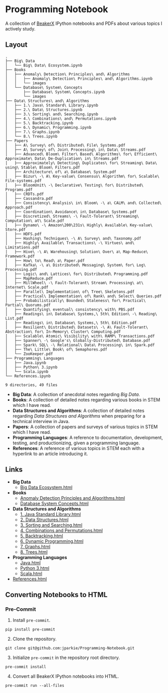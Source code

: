 # Programming Notebook

A collection of [BeakerX](http://beakerx.com/) IPython notebooks and PDFs about various topics I actively study.

## Layout

```
.
├── Big\ Data
│   └── Big\ Data\ Ecosystem.ipynb
├── Books
│   ├── Anomaly\ Detection\ Principles\ and\ Algorithms
│   │   ├── Anomaly\ Detection\ Principles\ and\ Algorithms.ipynb
│   │   └── images
│   └── Database\ System\ Concepts
│       ├── Database\ System\ Concepts.ipynb
│       └── images
├── Data\ Structures\ and\ Algorithms
│   ├── 1.\ Java\ Standard\ Library.ipynb
│   ├── 2.\ Data\ Structures.ipynb
│   ├── 3.\ Sorting\ and\ Searching.ipynb
│   ├── 4.\ Combinations\ and\ Permutations.ipynb
│   ├── 5.\ Backtracking.ipynb
│   ├── 6.\ Dynamic\ Programming.ipynb
│   ├── 7.\ Graphs.ipynb
│   └── 8.\ Trees.ipynb
├── Papers
│   ├── A\ Survey\ of\ Distributed\ File\ Systems.pdf
│   ├── A\ Survey\ of\ Join\ Processing\ in\ Data\ Streams.pdf
│   ├── Advanced\ Bloom\ Filter\ Based\ Algorithms\ for\ Efficient\ Approximate\ Data\ De-Duplication\ in\ Streams.pdf
│   ├── Approximately\ Detecting\ Duplicates\ for\ Streaming\ Data\ using\ Stable\ Bloom\ Filters.pdf
│   ├── Architecture\ of\ a\ Database\ System.pdf
│   ├── Bizur\ -\ A\ Key-value\ Consensus\ Algorithm\ for\ Scalable\ File-systems.pdf
│   ├── BloomUnit\ -\ Declarative\ Testing\ for\ Distributed\ Programs.pdf
│   ├── CRDTs.pdf
│   ├── Cassandra.pdf
│   ├── Consistency\ Analysis\ in\ Bloom\ -\ a\ CALM\ and\ Collected\ Approach.pdf
│   ├── Coordination\ Avoidance\ in\ Database\ Systems.pdf
│   ├── Discretized\ Streams\ -\ Fault-Tolerant\ Streaming\ Computation\ at\ Scale.pdf
│   ├── Dynamo\ -\ Amazon\200\231s\ Highly\ Available\ Key-value\ Store.pdf
│   ├── HDFS.pdf
│   ├── Hashing\ Techniques\ -\ A\ Survey\ and\ Taxonomy.pdf
│   ├── Highly\ Available\ Transactions\ -\ Virtues\ and\ Limitations.pdf
│   ├── Hive\ -\ A\ Warehousing\ Solution\ Over\ a\ Map-Reduce\ Framework.pdf
│   ├── How\ to\ Read\ a\ Paper.pdf
│   ├── Kafka\ -\ a\ Distributed\ Messaging\ System\ for\ Log\ Processing.pdf
│   ├── Logic\ and\ Lattices\ for\ Distributed\ Programming.pdf
│   ├── MapReduce.pdf
│   ├── MillWheel\ -\ Fault-Tolerant\ Stream\ Processing\ at\ Internet\ Scale.pdf
│   ├── Parallel\ Implementation\ of\ Tree\ Skeletons.pdf
│   ├── Practical\ Implementation\ of\ Rank\ and\ Select\ Queries.pdf
│   ├── Probabilistically\ Bounded\ Staleness\ for\ Practical\ Partial\ Quorums.pdf
│   ├── Quantifying\ eventual\ consistency\ with\ PBS.pdf
│   ├── Readings\ in\ Database\ Systems,\ 5th\ Edition\ -\ Reading\ List.pdf
│   ├── Readings\ in\ Database\ Systems,\ 5th\ Edition.pdf
│   ├── Resilient\ Distributed\ Datasets\ -\ A\ Fault-Tolerant\ Abstraction\ for\ In-Memory\ Cluster\ Computing.pdf
│   ├── Scalable\ Atomic\ Visibility\ with\ RAMP\ Transactions.pdf
│   ├── Spanner\ -\ Google's\ Globally-Distributed\ Database.pdf
│   ├── Spark\ SQL\ -\ Relational\ Data\ Processing\ in\ Spark.pdf
│   ├── The\ Little\ Book\ of\ Semaphores.pdf
│   └── ZooKeeper.pdf
├── Programming\ Languages
│   ├── Java.ipynb
│   ├── Python\ 3.ipynb
│   └── Scala.ipynb
└── References.ipynb

9 directories, 49 files
```

- **Big Data**: A collection of anecdotal notes regarding *Big Data*.
- **Books**: A collection of detailed notes regarding various books in STEM which I have read.
- **Data Structures and Algorithms**: A collection of detailed notes regarding *Data Structures and Algorithms* when preparing for a technical interview in Java.
- **Papers**: A collection of papers and surveys of various topics in STEM which I have read.
- **Programming Languages**: A reference to documentation, development, testing, and productionizing, given a programming language.
- **References**: A reference of various topics in STEM each with a hyperlink to an article introducing it.

## Links

- **Big Data**
	- [Big Data Ecosystem.html](http://jacobpark.me/Programming-Notebook/Big%20Data/Big%20Data%20Ecosystem.html)
- **Books**
	- [Anomaly Detection Principles and Algorithms.html](http://jacobpark.me/Programming-Notebook/Books/Anomaly%20Detection%20Principles%20and%20Algorithms/Anomaly%20Detection%20Principles%20and%20Algorithms.html)
	- [Database System Concepts.html](http://jacobpark.me/Programming-Notebook/Books/Database%20System%20Concepts/Database%20System%20Concepts.html)
- **Data Structures and Algorithms**
	- [1\. Java Standard Library.html](http://jacobpark.me/Programming-Notebook/Data%20Structures%20and%20Algorithms/1.%20Java%20Standard%20Library.html)
	- [2\. Data Structures.html](http://jacobpark.me/Programming-Notebook/Data%20Structures%20and%20Algorithms/2.%20Data%20Structures.html)
	- [3\. Sorting and Searching.html](http://jacobpark.me/Programming-Notebook/Data%20Structures%20and%20Algorithms/3.%20Sorting%20and%20Searching.html)
	- [4\. Combinations and Permutations.html](http://jacobpark.me/Programming-Notebook/Data%20Structures%20and%20Algorithms/4.%20Combinations%20and%20Permutations.html)
	- [5\. Backtracking.html](http://jacobpark.me/Programming-Notebook/Data%20Structures%20and%20Algorithms/5.%20Backtracking.html)
	- [6\. Dynamic Programming.html](http://jacobpark.me/Programming-Notebook/Data%20Structures%20and%20Algorithms/6.%20Dynamic%20Programming.html)
	- [7\. Graphs.html](http://jacobpark.me/Programming-Notebook/Data%20Structures%20and%20Algorithms/7.%20Graphs.html)
	- [8\. Trees.html](http://jacobpark.me/Programming-Notebook/Data%20Structures%20and%20Algorithms/8.%20Trees.html)
- **Programming Languages**
	- [Java.html](http://jacobpark.me/Programming-Notebook/Programming%20Languages/Java.html)
	- [Python 3.html](http://jacobpark.me/Programming-Notebook/Programming%20Languages/Python%203.html)
	- [Scala.html](http://jacobpark.me/Programming-Notebook/Programming%20Languages/Scala.html)
- [References.html](http://jacobpark.me/Programming-Notebook/References.html)

## Converting Notebooks to HTML

### Pre-Commit

1. Install `pre-commit`.
```
pip install pre-commit
```
2. Clone the repository.
```
git clone git@github.com:jparkie/Programming-Notebook.git
```
3. Initialize `pre-commit` in the repository root directory.
```
pre-commit install
```
4. Convert all BeakerX IPython notebooks into HTML.
```
pre-commit run --all-files
```
